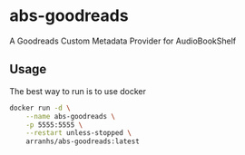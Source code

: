 # abs-goodreads

A Goodreads Custom Metadata Provider for AudioBookShelf

## Usage

The best way to run is to use docker

```bash
docker run -d \
    --name abs-goodreads \
    -p 5555:5555 \
    --restart unless-stopped \
    arranhs/abs-goodreads:latest
```
